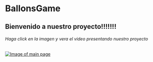 # BallonsGame
## Bienvenido a nuestro proyecto!!!!!!!
###### Haga click en la imagen y vera el video presentando nuestro proyecto
[![Image of main page](https://github.com/IndianaLora/BallonsGame/commit/f0242108e44f32dbb3f7361c9aca819f1df92727#diff-10a2ed6f51ecfffbd4dc99b4f255fd456e4531e24f2a4d697ef808297c8859ac
)](https://youtu.be/xMlRdIyAwVs)
